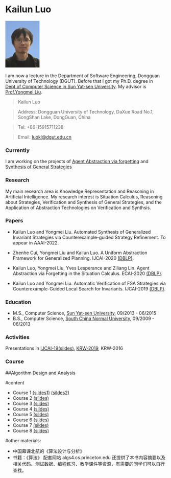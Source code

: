 # Kailun Luo 
![mypc](photo33.jpg)

I am now a lecture in the Department of Software Engineering,  Dongguan University of Technology (DGUT). 
Before that I got my Ph.D. degree in [Dept.of Computer Science in Sun Yat-sen University](http://sdcs.sysu.edu.cn). My advisor is [Prof.Yongmei Liu](http://sdcs.sysu.edu.cn/content/2490).


  >Kailun Luo
  
  >Address: Dongguan University of Technology, DaXue Road No.1, SongShan Lake, DongGuan, China
  
  >Tel: +86-15915711238
  
  >Email: luokl@dgut.edu.cn


### Currently

I am working on the projects of [Agent Abstraction via forgetting](https://github.com/luokailun/planning-abstraction) and [Synthesis of General Strategies](https://github.com/luokailun/synthesizer)

### Research

My main research area is Knowledge Representation and Reasoning in Artificial Intelligence. My research interest is Situation Calculus, Reasoning about Strategies, Verification and Synthesis of General Strategies, and the Application of Abstraction Technologies on Verification and Synthsis. 


### Papers

- Kailun Luo and Yongmei Liu. Automated Synthesis of Generalized Invariant Strategies via Counterexample-guided Strategy Refinement. To appear in AAAI-2022.

- Zhenhe Cui, Yongmei Liu and Kailun Luo. A Uniform Abstraction Framework for Generalized Planning. IJCAI-2020 [(DBLP)](https://dblp.uni-trier.de/pers/hd/l/Luo:Kailun).

- Kailun Luo, Yongmei Liu, Yves Lesperance and Ziliang Lin. Agent Abstraction via Forgetting in  the Situation Calculus. ECAI-2020 [(DBLP)](https://dblp.uni-trier.de/pers/hd/l/Luo:Kailun).

- Kailun Luo and Yongmei Liu. Automatic Verification of FSA Strategies via Counterexample-Guided Local Search for Invariants. IJCAI-2019 [(DBLP)](https://dblp.uni-trier.de/pers/hd/l/Luo:Kailun).

### Education

- M.S., Computer Science, [Sun Yat-sen University](http://sdcs.sysu.edu.cn), 09/2013 - 06/2015
- B.S., Computer Science, [South China Normal University](http://cs.scnu.edu.cn), 09/2009 - 06/2013

### Activities

Presentations in [IJCAI-19](https://www.ijcai19.org)[(sildes)](kailun_ijcai_2019.pdf), [KRW-2019](http://kr2019.sgmtu.edu.cn), KRW-2016

### Course

##Algorithm Design and Analysis

#content

- Course 1 [(sildes1)](algo1-1.pdf) [(sildes2)](algo1-2.pdf)
- Course 2 [(sildes)](algo2.pdf)
- Course 3 [(sildes)](algo3.pdf)
- Course 4 [(sildes)](algo4.pdf)
- Course 5 [(sildes)](algo5.pdf)
- Course 6 [(sildes)](algo6.pdf)
- Course 7 [(sildes)](algo7.pdf)
- Course 8 [(sildes)](algo8.pdf)

#other materials:

- 中国幕课北航的《算法设计与分析》
- 书籍：《算法》 配套网站 algs4.cs.princeton.edu 还提供了本书内容摘要以及相关代码、测试数据、编程练习、教学课件等资源，有需要的同学们可以自行查找。


